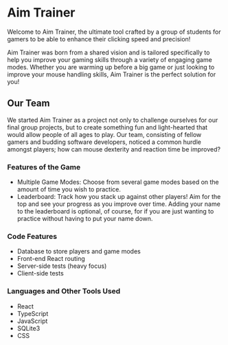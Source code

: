 # Aim Trainer

Welcome to Aim Trainer, the ultimate tool crafted by a group of students for gamers to be able to enhance their clicking speed and precision! 

Aim Trainer was born from a shared vision and is tailored specifically to help you improve your gaming skills through a variety of engaging game modes. Whether you are warming up before a big game or just looking to improve your mouse handling skills, Aim Trainer is the perfect solution for you! 

## Our Team
We started Aim Trainer as a project not only to challenge ourselves for our final group projects, but to create something fun and light-hearted that would allow people of all ages to play. Our team, consisting of fellow gamers and budding software developers, noticed a common hurdle amongst players; how can mouse dexterity and reaction time be improved? 

### Features of the Game
* Multiple Game Modes: Choose from several game modes based on the amount of time you wish to practice.
* Leaderboard: Track how you stack up against other players! Aim for the top and see your progress as you improve over time. Adding your name to the leaderboard is optional, of course, for if you are just wanting to practice without having to put your name down.

### Code Features
* Database to store players and game modes
* Front-end React routing
* Server-side tests (heavy focus)
* Client-side tests

### Languages and Other Tools Used
* React
* TypeScript
* JavaScript
* SQLite3
* CSS
